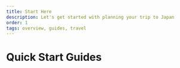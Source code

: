 ```yaml
---
title: Start Here
description: Let's get started with planning your trip to Japan
order: 1
tags: overview, guides, travel
---
```


# Quick Start Guides
